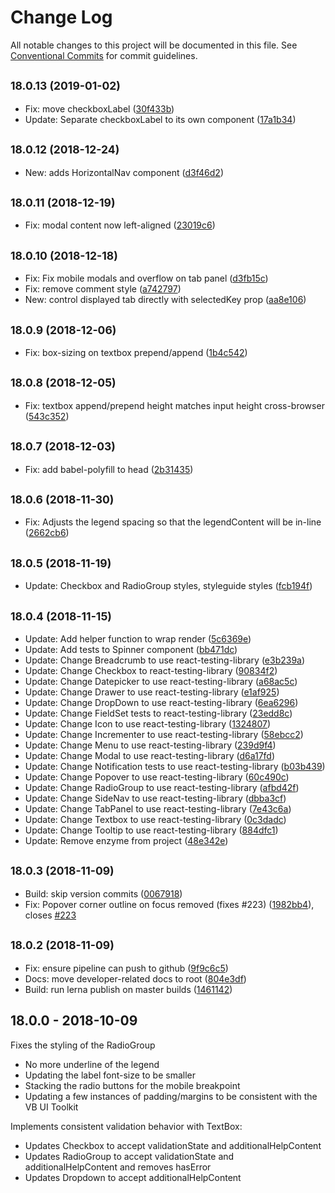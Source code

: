 # Change Log

All notable changes to this project will be documented in this file.
See [Conventional Commits](https://conventionalcommits.org) for commit guidelines.

## <small>18.0.13 (2019-01-02)</small>

* Fix: move checkboxLabel ([30f433b](https://github.com/wtw-im/es-components/commit/30f433b))
* Update: Separate checkboxLabel to its own component ([17a1b34](https://github.com/wtw-im/es-components/commit/17a1b34))





## <small>18.0.12 (2018-12-24)</small>

* New: adds HorizontalNav component ([d3f46d2](https://github.com/wtw-im/es-components/commit/d3f46d2))





## <small>18.0.11 (2018-12-19)</small>

* Fix: modal content now left-aligned ([23019c6](https://github.com/wtw-im/es-components/commit/23019c6))





## <small>18.0.10 (2018-12-18)</small>

* Fix: Fix mobile modals and overflow on tab panel ([d3fb15c](https://github.com/wtw-im/es-components/commit/d3fb15c))
* Fix: remove comment style ([a742797](https://github.com/wtw-im/es-components/commit/a742797))
* New: control displayed tab directly with selectedKey prop ([aa8e106](https://github.com/wtw-im/es-components/commit/aa8e106))





## <small>18.0.9 (2018-12-06)</small>

* Fix: box-sizing on textbox prepend/append ([1b4c542](https://github.com/wtw-im/es-components/commit/1b4c542))





## <small>18.0.8 (2018-12-05)</small>

* Fix: textbox append/prepend height matches input height cross-browser ([543c352](https://github.com/wtw-im/es-components/commit/543c352))





## <small>18.0.7 (2018-12-03)</small>

* Fix: add babel-polyfill to head ([2b31435](https://github.com/wtw-im/es-components/commit/2b31435))





## <small>18.0.6 (2018-11-30)</small>

* Fix: Adjusts the legend spacing so that the legendContent will be in-line ([2662cb6](https://github.com/wtw-im/es-components/commit/2662cb6))





## <small>18.0.5 (2018-11-19)</small>

* Update: Checkbox and RadioGroup styles, styleguide styles ([fcb194f](https://github.com/wtw-im/es-components/commit/fcb194f))





## <small>18.0.4 (2018-11-15)</small>

* Update: Add helper function to wrap render ([5c6369e](https://github.com/wtw-im/es-components/commit/5c6369e))
* Update: Add tests to Spinner component ([bb471dc](https://github.com/wtw-im/es-components/commit/bb471dc))
* Update: Change Breadcrumb to use react-testing-library ([e3b239a](https://github.com/wtw-im/es-components/commit/e3b239a))
* Update: Change Checkbox to react-testing-library ([90834f2](https://github.com/wtw-im/es-components/commit/90834f2))
* Update: Change Datepicker to use react-testing-library ([a68ac5c](https://github.com/wtw-im/es-components/commit/a68ac5c))
* Update: Change Drawer to use react-testing-library ([e1af925](https://github.com/wtw-im/es-components/commit/e1af925))
* Update: Change DropDown to use react-testing-library ([6ea6296](https://github.com/wtw-im/es-components/commit/6ea6296))
* Update: Change FieldSet tests to react-testing-library ([23edd8c](https://github.com/wtw-im/es-components/commit/23edd8c))
* Update: Change Icon to use react-testing-library ([1324807](https://github.com/wtw-im/es-components/commit/1324807))
* Update: Change Incrementer to use react-testing-library ([58ebcc2](https://github.com/wtw-im/es-components/commit/58ebcc2))
* Update: Change Menu to use react-testing-library ([239d9f4](https://github.com/wtw-im/es-components/commit/239d9f4))
* Update: Change Modal to use react-testing-library ([d6a17fd](https://github.com/wtw-im/es-components/commit/d6a17fd))
* Update: Change Notification tests to use react-testing-library ([b03b439](https://github.com/wtw-im/es-components/commit/b03b439))
* Update: Change Popover to use react-testing-library ([60c490c](https://github.com/wtw-im/es-components/commit/60c490c))
* Update: Change RadioGroup to use react-testing-library ([afbd42f](https://github.com/wtw-im/es-components/commit/afbd42f))
* Update: Change SideNav to use react-testing-library ([dbba3cf](https://github.com/wtw-im/es-components/commit/dbba3cf))
* Update: Change TabPanel to use react-testing-library ([7e43c6a](https://github.com/wtw-im/es-components/commit/7e43c6a))
* Update: Change Textbox to use react-testing-library ([0c3dadc](https://github.com/wtw-im/es-components/commit/0c3dadc))
* Update: Change Tooltip to use react-testing-library ([884dfc1](https://github.com/wtw-im/es-components/commit/884dfc1))
* Update: Remove enzyme from project ([48e342e](https://github.com/wtw-im/es-components/commit/48e342e))





## <small>18.0.3 (2018-11-09)</small>

* Build: skip version commits ([0067918](https://github.com/wtw-im/es-components/commit/0067918))
* Fix: Popover corner outline on focus removed (fixes #223) ([1982bb4](https://github.com/wtw-im/es-components/commit/1982bb4)), closes [#223](https://github.com/wtw-im/es-components/issues/223)





## <small>18.0.2 (2018-11-09)</small>

* Fix: ensure pipeline can push to github ([9f9c6c5](https://github.com/wtw-im/es-components/commit/9f9c6c5))
* Docs: move developer-related docs to root ([804e3df](https://github.com/wtw-im/es-components/commit/804e3df))
* Build: run lerna publish on master builds ([1461142](https://github.com/wtw-im/es-components/commit/1461142))







## 18.0.0 - 2018-10-09
Fixes the styling of the RadioGroup
- No more underline of the legend
- Updating the label font-size to be smaller
- Stacking the radio buttons for the mobile breakpoint
- Updating a few instances of padding/margins to be consistent with the VB UI Toolkit

Implements consistent validation behavior with TextBox:
- Updates Checkbox to accept validationState and additionalHelpContent
- Updates RadioGroup to accept validationState and additionalHelpContent and removes hasError
- Updates Dropdown to accept additionalHelpContent
